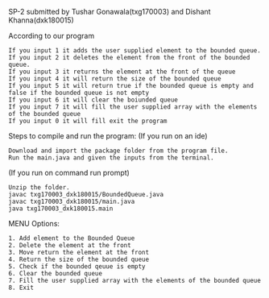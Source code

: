 SP-2 submitted by Tushar Gonawala(txg170003) and Dishant Khanna(dxk180015)

According to our program

    If you input 1 it adds the user supplied element to the bounded queue.
    If you input 2 it deletes the element from the front of the bounded queue.
    If you input 3 it returns the element at the front of the queue
    If you input 4 it will return the size of the bounded queue
    If you input 5 it will return true if the bounded queue is empty and false if the bounded queue is not empty
    If you input 6 it will clear the boiunded queue
    If you input 7 it will fill the user supplied array with the elements of the bounded queue
    If you input 0 it will fill exit the program

Steps to compile and run the program: (If you run on an ide)

    Download and import the package folder from the program file.
    Run the main.java and given the inputs from the terminal.

(If you run on command run prompt)

    Unzip the folder.
    javac txg170003_dxk180015/BoundedQueue.java
    javac txg170003_dxk180015/main.java
    java txg170003_dxk180015.main

MENU Options:

    1. Add element to the Bounded Queue
    2. Delete the element at the front
    3. Move return the element at the front
    4. Return the size of the bounded queue
    5. Check if the bounded qeuue is empty
    6. Clear the bounded queue
    7. Fill the user supplied array with the elements of the bounded queue
    8. Exit
    




